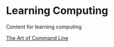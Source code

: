 # Learning Computing
Content for learning computing

[The Art of Command Line](https://github.com/jlevy/the-art-of-command-line)
